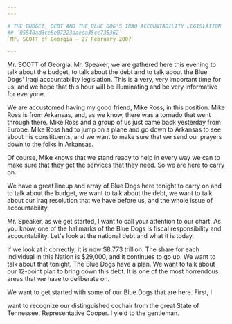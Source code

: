```yaml
---
---

# THE BUDGET, DEBT AND THE BLUE DOG'S IRAQ ACCOUNTABILITY LEGISLATION
## `05540ad3ce5e07223aaeca35cc735362`
`Mr. SCOTT of Georgia — 27 February 2007`

---
```



Mr. SCOTT of Georgia. Mr. Speaker, we are gathered here this evening 
to talk about the budget, to talk about the debt and to talk about the 
Blue Dogs' Iraqi accountability legislation. This is a very, very 
important time for us, and we hope that this hour will be illuminating 
and be very informative for everyone.

We are accustomed having my good friend, Mike Ross, in this position. 
Mike Ross is from Arkansas, and, as we know, there was a tornado that 
went through there. Mike Ross and a group of us just came back 
yesterday from Europe. Mike Ross had to jump on a plane and go down to 
Arkansas to see about his constituents, and we want to make sure that 
we send our prayers down to the folks in Arkansas.

Of course, Mike knows that we stand ready to help in every way we can 
to make sure that they get the services that they need. So we are here 
to carry on.

We have a great lineup and array of Blue Dogs here tonight to carry 
on and to talk about the budget, we want to talk about the debt, we 
want to talk about our Iraq resolution that we have before us, and the 
whole issue of accountability.

Mr. Speaker, as we get started, I want to call your attention to our 
chart. As you know, one of the hallmarks of the Blue Dogs is fiscal 
responsibility and accountability. Let's look at the national debt and 
what it is today.

If we look at it correctly, it is now $8.773 trillion. The share for 
each individual in this Nation is $29,000, and it continues to go up. 
We want to talk about that tonight. The Blue Dogs have a plan. We want 
to talk about our 12-point plan to bring down this debt. It is one of 
the most horrendous areas that we have to deliberate on.

We want to get started with some of our Blue Dogs that are here. 
First, I


want to recognize our distinguished cochair from the great State of 
Tennessee, Representative Cooper. I yield to the gentleman.
